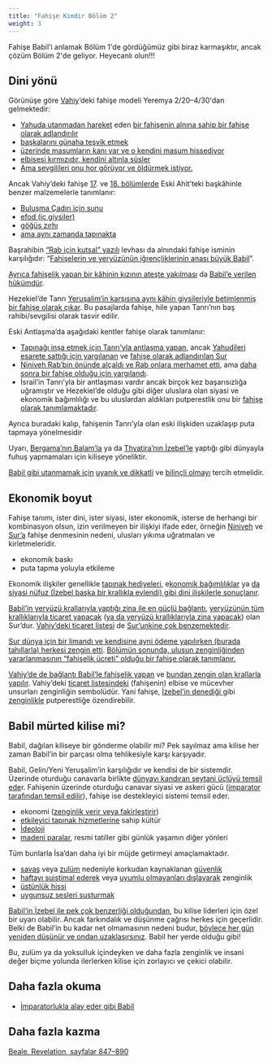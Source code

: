 ```yaml
---
title: "Fahişe Kimdir Bölüm 2"
weight: 3
---
```



Fahişe Babil’i anlamak Bölüm 1'de gördüğümüz gibi biraz karmaşıktır, ancak çözüm Bölüm 2'de geliyor. Heyecanlı olun!!!


## Dini yönü

<a name="bc8e"></a>
Görünüşe göre [Vahiy](https://www.bibleserver.com/TR/Vahiy17)’deki fahişe modeli Yeremya 2/20–4/30'dan gelmektedir:

- [Yahuda utanmadan hareket](https://www.bibleserver.com/TR/Yeremya2%3A20) eden [bir fahişenin alnına sahip bir fahişe olarak adlandırılır](https://www.bibleserver.com/TR/Yeremya3%3A3)
- [başkalarını günaha teşvik etmek](https://www.bibleserver.com/TR/Yeremya2%3A33)
- [üzerinde masumların kanı var ve o kendini masum hissediyor](https://www.bibleserver.com/TR/Yeremya2%3A34-35)
- [elbisesi kırmızıdır, kendini altınla süsler](https://www.bibleserver.com/TR/Yeremya4%3A30)
- [Ama sevgilileri onu hor görüyor ve öldürmek istiyor.](https://www.bibleserver.com/TR/Yeremya4%3A30)


Ancak Vahiy’deki fahişe [17](https://www.bibleserver.com/TR/Vahiy17%3A4). ve [18. bölümlerde](https://www.bibleserver.com/TR/Vahiy18%3A16) Eski Ahit’teki başkâhinle benzer malzemelerle tanımlanır:

- [Buluşma Çadırı için sunu](https://www.bibleserver.com/TR/M%C4%B1s%C4%B1rdan%20%C3%87%C4%B1k%C4%B1%C5%9F25%3A3-7)
- [efod (iç giysiler)](https://www.bibleserver.com/TR/M%C4%B1s%C4%B1rdan%20%C3%87%C4%B1k%C4%B1%C5%9F25%3A3-7)
- [göğüs zırhı](https://www.bibleserver.com/TR/M%C4%B1s%C4%B1rdan%20%C3%87%C4%B1k%C4%B1%C5%9F28%3A15-20)
- [ama aynı zamanda tapınakta](https://www.bibleserver.com/TR/2.Tarihler2%3A13-14)


Başrahibin [“Rab için kutsal” yazılı](https://www.bibleserver.com/TR/M%C4%B1s%C4%B1rdan%20%C3%87%C4%B1k%C4%B1%C5%9F28%3A35-38) levhası da alnındaki fahişe isminin karşılığıdır: “[Fahişelerin ve yeryüzünün iğrençliklerinin anası büyük Babil](https://www.bibleserver.com/TR/Vahiy17%3A5)”.

[Ayrıca fahişelik yapan bir kâhinin kızının ateşte yakılması](https://www.bibleserver.com/TR/Levililer21%3A9) da [Babil’e verilen hükümdür](https://www.bibleserver.com/TR/Vahiy18%3A8).

Hezekiel’de Tanrı [Yeruşalim’in karşısına aynı kâhin giysileriyle betimlenmiş bir fahişe olarak çıkar](https://www.bibleserver.com/TR/Hezekiel16%3A13-26). Bu pasajlarda fahişe, hile yapan Tanrı’nın baş rahibi/sevgilisi olarak tasvir edilir.

Eski Antlaşma’da aşağıdaki kentler fahişe olarak tanımlanır:

- [Tapınağı inşa etmek için Tanrı’yla antlaşma yapan](https://www.bibleserver.com/TR/1.Krallar5%3A12), ancak [Yahudileri esarete sattığı için yargılanan](https://www.bibleserver.com/TR/Amos1%3A9) ve [fahişe olarak adlandırılan Sur](https://www.bibleserver.com/TR/Ye%C5%9Faya23%3A15-18)
- [Niniveh Rab’bin önünde alçaldı ve Rab onlara merhamet etti](https://www.bibleserver.com/TR/Yunus3%3A5-10), ama [daha sonra bir fahişe olduğu için yargılandı](https://www.bibleserver.com/TR/Nahum3%3A4-7).
- İsrail’in Tanrı’yla bir antlaşması vardır ancak birçok kez başarısızlığa uğramıştır ve Hezekiel’de olduğu gibi diğer uluslara olan siyasi ve ekonomik bağımlılığı ve bu uluslardan aldıkları putperestlik onu bir [fahişe olarak tanımlamaktadır](https://www.bibleserver.com/TR/Hezekiel16%3A15-41).


Ayrıca buradaki kalıp, fahişenin Tanrı’yla olan eski ilişkiden uzaklaşıp puta tapmaya yönelmesidir

Uyarı, [Bergama’nın Balam’la](https://www.bibleserver.com/TR/Vahiy2%3A14) ya da [Thyatira’nın İzebel’le](https://www.bibleserver.com/TR/Vahiy2%3A20-22) yaptığı gibi dünyayla fuhuş yapmamaları için kiliseye yöneliktir.

[Babil gibi utanmamak için](https://www.bibleserver.com/TR/Vahiy17%3A16) [uyanık ve dikkatli](https://www.bibleserver.com/TR/Vahiy16%3A15) ve [bilinçli olmayı](https://www.bibleserver.com/TR/Vahiy3%3A17-18) tercih etmelidir.


## Ekonomik boyut

<a name="fb4b"></a>
Fahişe tanımı, ister dini, ister siyasi, ister ekonomik, isterse de herhangi bir kombinasyon olsun, izin verilmeyen bir ilişkiyi ifade eder, örneğin [Niniveh](https://www.bibleserver.com/TR/Nahum3%3A4-5) ve [Sur’a](https://www.bibleserver.com/TR/Ye%C5%9Faya23%3A15-18) fahişe denmesinin nedeni, ulusları yıkıma uğratmaları ve kirletmeleridir.

- ekonomik baskı
- puta tapma yoluyla etkileme


Ekonomik ilişkiler genellikle [tapınak hediyeleri](https://www.bibleserver.com/TR/Mika1%3A7), e[konomik bağımlılıklar](https://www.bibleserver.com/TR/Nahum3%3A4) ya [da siyasi nüfuz (İzebel başka bir krallıkla evlendi) gibi dini ilişkilerle sonuçlanır](https://www.bibleserver.com/TR/2.Krallar9%3A22).

[Babil’in yeryüzü krallarıyla yaptığı zina ile en güçlü bağlantı](https://www.bibleserver.com/TR/Vahiy17%3A2), [yeryüzünün tüm krallıklarıyla ticaret yapacak](https://www.bibleserver.com/TR/Ye%C5%9Faya23%3A17) ([ya da yeryüzü krallıklarıyla zina yapacak](https://biblehub.com/interlinear/isaiah/23-17.htm)) olan Sur’dur. [Vahiy’deki ticaret listesi](https://www.bibleserver.com/TR/Vahiy18%3A12-13) de [Sur’unkine çok benzemektedir](https://www.bibleserver.com/TR/Hezekiel27).

[Sur dünya için bir limandı ve kendisine ayni ödeme yapılırken (burada tahıllarla) herkesi zengin etti](https://www.bibleserver.com/TR/Ye%C5%9Faya23%3A1-3). [Bölümün sonunda, ulusun zenginliğinden yararlanmasının “fahişelik ücreti” olduğu bir fahişe olarak tanımlanır.](https://www.bibleserver.com/TR/Ye%C5%9Faya23%3A16-18)

[Vahiy’de de bağlantı Babil’le fahişelik yapan](https://www.bibleserver.com/TR/Vahiy18%3A3) ve [bundan zengin olan krallarla yapılır](https://www.bibleserver.com/TR/Vahiy18%3A9). Vahiy’deki [ticaret listesindeki](https://www.bibleserver.com/TR/Hezekiel27) (fahişenin) elbise ve mücevher unsurları zenginliğin sembolüdür. Yani fahişe, [İzebel’in denediği ](https://www.bibleserver.com/TR/2.Krallar9%3A30)gibi [zenginlikle](https://www.bibleserver.com/TR/Yeremya4%3A30) putperestliğe özendirebilir.


## Babil mürted kilise mi?

<a name="2815"></a>
Babil, dağılan kiliseye bir gönderme olabilir mi? Pek sayılmaz ama kilise her zaman Babil’in bir parçası olma tehlikesiyle karşı karşıyadır.

Babil, Gelin/Yeni Yeruşalim’in karşılığıdır ve kendisi de bir sistemdir. Üzerinde oturduğu canavarla birlikte [dünyayı kandıran şeytani üçlüyü temsil ede](../../../../content/beasts/expl/the-nature-of-the-beast-in-the-book-of-revelation)r. Fahişenin üzerinde oturduğu canavar siyasi ve askeri gücü ([imparator tarafından temsil edilir](../../../../content/beasts/expl/the-beasts-and-the-666-in-historical-context)), fahişe ise destekleyici sistemi temsil eder.

- ekonomi ([zenginlik verir veya fakirleştirir](https://www.bibleserver.com/TR/Vahiy13%3A16-17))
- [etkileyici tapınak hizmetlerine](https://www.bibleserver.com/TR/Vahiy13%3A13-15) sahip kültür
- [İdeoloji](https://www.bibleserver.com/TR/Vahiy13%3A12)
- [madeni paralar](../../../../content/harlot/expl/the-harlot-in-revelation-a-mocking-of-the-roman-empire), resmi tatiller gibi günlük yaşamın diğer yönleri


Tüm bunlarla İsa’dan daha iyi bir müjde getirmeyi amaçlamaktadır.

- [savaş](https://www.bibleserver.com/TR/Vahiy13%3A7) veya [zulüm](https://www.bibleserver.com/TR/Vahiy13%3A10) nedeniyle korkudan kaynaklanan [güvenlik](https://www.bibleserver.com/TR/Vahiy13%3A4)
- [haftayı suistimal ederek](https://www.bibleserver.com/TR/Vahiy6%3A5-6) veya [uyumlu olmayanları dışlayarak](https://www.bibleserver.com/TR/Vahiy13%3A16-17) zenginlik
- [üstünlük hissi](https://www.bibleserver.com/TR/Vahiy13%3A13-14)
- [uygunsuz sesleri susturmak](https://www.bibleserver.com/TR/Vahiy17%3A6)


[Babil’in İzebel ile pek çok benzerliği olduğundan](../../../../content/harlot/expl/who-is-the-harlot-babylon-part-1), bu kilise liderleri için özel bir uyarı olabilir. Ancak farkındalık ve düşünme çağrısı herkes için geçerlidir. Belki de Babil’in bu kadar net olmamasının nedeni budur, [böylece her gün yeniden düşünür ve ondan uzaklaşırsınız](https://www.bibleserver.com/TR/Vahiy18%3A4). Babil her yerde olduğu gibi!

Bu, zulüm ya da yoksulluk içindeyken ve daha fazla zenginlik ve insani değer biçme yolunda ilerlerken kilise için zorlayıcı ve çekici olabilir.


## Daha fazla okuma

<a name="432c"></a>
- [İmparatorlukla alay eder gibi Babil](../../../../content/harlot/expl/the-harlot-in-revelation-a-mocking-of-the-roman-empire)


## Daha fazla kazma

[Beale, Revelation, sayfalar 847–890](../../../../about/ressources/index.html#beale_rev)




[](https://github.com/revelation-today/revelation-today/blob/main/exampleSite/content/docs/content/harlot/expl/who-is-the-harlot-babylon-part-2.tr.md)
